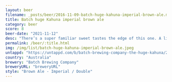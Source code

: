 ```yaml
---
layout: beer
filename: _posts/beer/2016-11-09-batch-huge-kahuna-imperial-brown-ale.md
title: Batch huge Kahuna imperial brown ale
category: beer
score: 8
beer-date: "2021-11-12"
desc: "There’s a super familiar sweet tastes the edge of this one. A little bit of caramel, with a slightly burnt addition"
permalink: /beer/:title.html
img: /img/list/batch-huge-kahuna-imperial-brown-ale.jpeg
untappd: "https://untappd.com/b/batch-brewing-company-the-huge-kahuna/2084936"
country: "Australia"
brewery: "Batch Brewing Company"
breweryURL: "breweryURL"
style: "Brown Ale - Imperial / Double"
---
```

